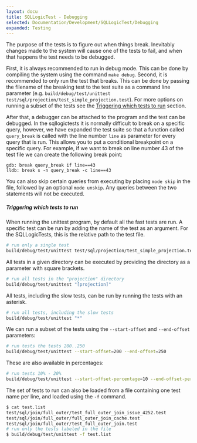 ```yaml
---
layout: docu
title: SQLLogicTest - Debugging
selected: Documentation/Development/SQLLogicTest/Debugging
expanded: Testing
---
```


The purpose of the tests is to figure out when things break. Inevitably changes made to the system will cause one of the tests to fail, and when that happens the test needs to be debugged.

First, it is always recommended to run in debug mode. This can be done by compiling the system using the command `make debug`. Second, it is recommended to only run the test that breaks. This can be done by passing the filename of the breaking test to the test suite as a command line parameter (e.g. `build/debug/test/unittest test/sql/projection/test_simple_projection.test`). For more options on running a subset of the tests see the [Triggering which tests to run](#triggering-which-tests-to-run) section.

After that, a debugger can be attached to the program and the test can be debugged. In the sqllogictests it is normally difficult to break on a specific query, however, we have expanded the test suite so that a function called `query_break` is called with the line number `line` as parameter for every query that is run. This allows you to put a conditional breakpoint on a specific query. For example, if we want to break on line number 43 of the test file we can create the following break point:

```command
gdb: break query_break if line==43
lldb: break s -n query_break -c line==43
```

You can also skip certain queries from executing by placing `mode skip` in the file, followed by an optional `mode unskip`. Any queries between the two statements will not be executed.

##### Triggering which tests to run
When running the unittest program, by default all the fast tests are run. A specific test can be run by adding the name of the test as an argument. For the SQLLogicTests, this is the relative path to the test file.

```bash
# run only a single test
build/debug/test/unittest test/sql/projection/test_simple_projection.test
```

All tests in a given directory can be executed by providing the directory as a parameter with square brackets.

```bash
# run all tests in the "projection" directory
build/debug/test/unittest "[projection]"
```


All tests, including the slow tests, can be run by running the tests with an asterisk.

```bash
# run all tests, including the slow tests
build/debug/test/unittest "*"
```

We can run a subset of the tests using the `--start-offset` and `--end-offset` parameters:

```bash
# run tests the tests 200..250
build/debug/test/unittest --start-offset=200 --end-offset=250
```

These are also available in percentages:

```bash
# run tests 10% - 20%
build/debug/test/unittest --start-offset-percentage=10 --end-offset-percentage=20
```

The set of tests to run can also be loaded from a file containing one test name per line, and loaded using the `-f` command.

```bash
$ cat test.list
test/sql/join/full_outer/test_full_outer_join_issue_4252.test
test/sql/join/full_outer/full_outer_join_cache.test
test/sql/join/full_outer/test_full_outer_join.test
# run only the tests labeled in the file
$ build/debug/test/unittest -f test.list
```
